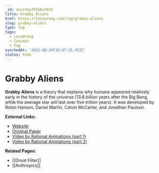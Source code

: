 ```yaml
---
_id: aozxtmy7FEkkvfWzE
title: Grabby Aliens
href: https://lesswrong.com/tag/grabby-aliens
slug: grabby-aliens
type: tag
tags:
  - LessWrong
  - Concept
  - Tag
synchedAt: '2022-08-29T10:47:15.452Z'
status: todo
---
```


# Grabby Aliens

**Grabby Aliens** is a theory that explains why humans appeared relatively early in the history of the universe (13.8 *billion* years after the Big Bang, while the average star will last over five *trillion* years). It was developed by Robin Hanson, Daniel Martin, Calvin McCarter, and Jonathan Paulson.

**External Links:**

- [Website](https://grabbyaliens.com/)
- [Original Paper](https://arxiv.org/abs/2102.01522)
- [Video by Rational Animations (part 1)](https://youtu.be/l3whaviTqqg)
- [Video by Rational Animations (part 2)](https://youtu.be/LceY7nhi6j4)

**Related Pages:**

- [[Great Filter]]
- [[Anthropics]]
